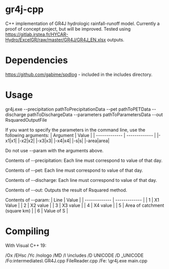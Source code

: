 # gr4j-cpp

C++ implementation of GR4J hydrologic rainfall-runoff model.
Currently a proof of concept project, but will be improved.
Tested using <https://gitlab.irstea.fr/HYCAR-Hydro/ExcelGR/raw/master/GR4J/GR4J_EN.xlsx> outputs.

# Dependencies

<https://github.com/gabime/spdlog> - included in the includes directory.

# Usage

gr4j.exe --precipitation pathToPrecipitationData --pet pathToPETData --discharge pathToDischargeData --parameters pathToParametersData --out RsquaredOutputFile

If you want to specify the parameters in the command line, use the following arguments:
| Argument  | Value |
| ------------- | ------------- |
|-x1|x1|
|-x2|x2|
|-x3|x3|
|-x4|x4|
|-s|s|
|-area|area|

Do not use --param with the arguments above.

Contents of --precipitation: Each line must correspond to value of that day.

Contents of --pet: Each line must correspond to value of that day.

Contents of --discharge: Each line must correspond to value of that day.

Contents of --out: Outputs the result of Rsquared method.

Contents of --param:
| Line  | Value |
| ------------- | ------------- |
| 1 | X1 Value |
| 2 | X2 value |
| 3 | X3 value |
| 4 | X4 value  |
| 5 | Area of catchment (square km)  |
| 6 | Value of S  |

# Compiling

With Visual C++ 19:

/Ox /EHsc /Yc /nologo /MD /I \includes /D UNICODE /D _UNICODE /Fo:intermediates\ GR4J.cpp FileReader.cpp /Fe: \gr4j.exe main.cpp
